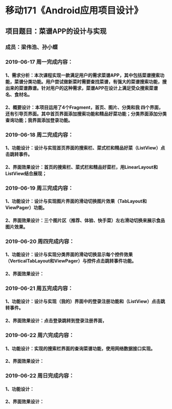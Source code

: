 # 移动171《Android应用项目设计》
## 项目题目：菜谱APP的设计与实现
### 成员：梁伟浩、孙小蝶

### 2019-06-17 周一完成内容：
#### 1、需求分析：本次课程实现一款满足用户的需求菜谱APP，其中包括菜谱搜索功能，菜谱分类功能。用户尝试做新菜时需要查找菜谱，有强大的菜谱搜索功能，搜出来的菜谱靠谱。针对用户的这种需求，菜谱APP在设计上满足受众搜索菜谱名、食材名。
#### 2、概要设计：本项目运用了4个Fragment，首页、图片、分类和我 四个界面，还有引导页界面。其中首页界面添加搜索功能和精品好菜功能；分类界面添加分类查询功能；我界面添加登录功能。


### 2019-06-18 周二完成内容：
#### 1、功能设计：设计与实现首页界面的搜索栏、菜式栏和精品好菜（ListView）点击跳转事件。
#### 2、界面效果设计：首页的搜索栏、菜式栏和精品好菜栏，用LinearLayout和ListView结合展现；


### 2019-06-19 周三完成内容：
#### 1、功能设计：设计与实现图片界面的滑动切换图片效果（TabLayout和ViewPager）功能。
#### 2、界面效果设计：三个图片区（推荐、体验、快手菜）左右滑动切换来展示食品图片效果。

### 2019-06-20 周四完成内容：
#### 1、功能设计：设计与实现分类界面的滑动切换显示每个控件效果（VerticalTabLayout和ViewPager）与控件点击跳转事件功能。
#### 2、界面效果设计：

### 2019-06-21 周五完成内容：
#### 1、功能设计：设计与实现（我的）界面中的登录注册功能和（ListView）点击跳转事件。
#### 2、界面效果设计：点击登录跳转到登录注册界面，

### 2019-06-22 周六完成内容：
#### 1、功能设计：实现的搜索栏界面的查询菜谱功能，使用网络数据接口实现。
#### 2、界面效果设计：

### 2019-06-22 周日完成内容：
#### 1、功能设计：
#### 2、界面效果设计：


